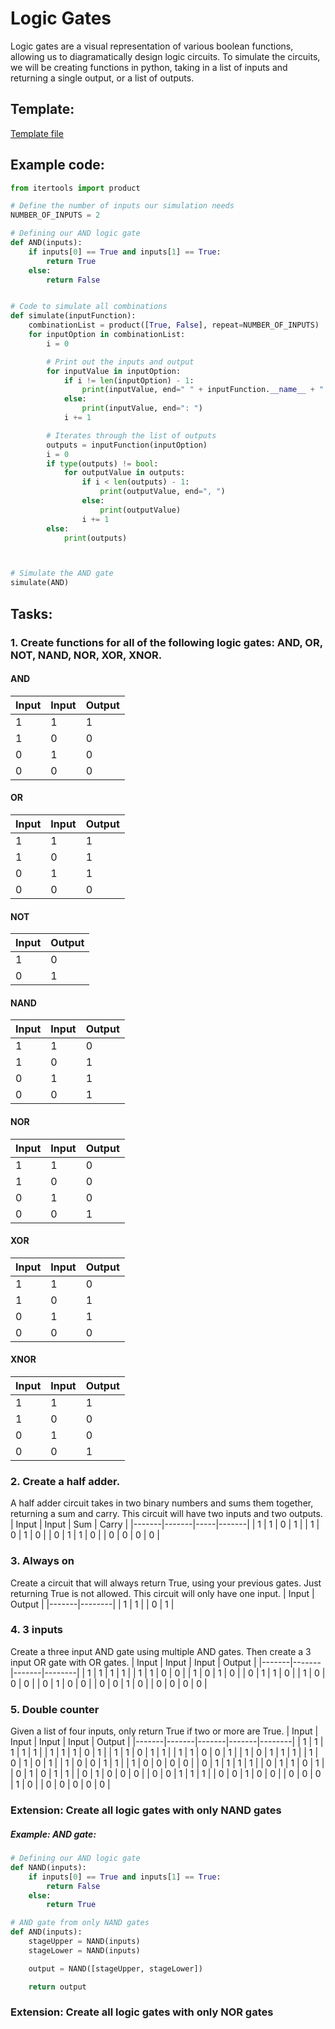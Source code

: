 # Logic Gates
Logic gates are a visual representation of various boolean functions, allowing us to diagramatically design logic circuits. To simulate the circuits, we will be creating functions in python, taking in a list of inputs and returning a single output, or a list of outputs.
## Template:
[Template file](template.py)

## Example code:
```python
from itertools import product

# Define the number of inputs our simulation needs
NUMBER_OF_INPUTS = 2

# Defining our AND logic gate
def AND(inputs):
    if inputs[0] == True and inputs[1] == True:
        return True
    else:
        return False


# Code to simulate all combinations
def simulate(inputFunction):
    combinationList = product([True, False], repeat=NUMBER_OF_INPUTS)
    for inputOption in combinationList:
        i = 0

        # Print out the inputs and output
        for inputValue in inputOption:
            if i != len(inputOption) - 1:
                print(inputValue, end=" " + inputFunction.__name__ + " ")
            else:
                print(inputValue, end=": ")
            i += 1

        # Iterates through the list of outputs
        outputs = inputFunction(inputOption)
        i = 0
        if type(outputs) != bool:
            for outputValue in outputs:
                if i < len(outputs) - 1:
                    print(outputValue, end=", ")
                else:
                    print(outputValue)
                i += 1
        else:
            print(outputs)



# Simulate the AND gate
simulate(AND)
```

## Tasks:
### 1. Create functions for all of the following logic gates: AND, OR, NOT, NAND, NOR, XOR, XNOR.
#### AND
| Input | Input | Output |
|-------|-------|--------|
| 1     | 1     | 1      |
| 1     | 0     | 0      |
| 0     | 1     | 0      |
| 0     | 0     | 0      |


#### OR
| Input | Input | Output |
|-------|-------|--------|
| 1     | 1     | 1      |
| 1     | 0     | 1      |
| 0     | 1     | 1      |
| 0     | 0     | 0      |


#### NOT
| Input | Output |
|-------|--------|
| 1     | 0      |
| 0     | 1      |


#### NAND
| Input | Input | Output |
|-------|-------|--------|
| 1     | 1     | 0      |
| 1     | 0     | 1      |
| 0     | 1     | 1      |
| 0     | 0     | 1      |


#### NOR
| Input | Input | Output |
|-------|-------|--------|
| 1     | 1     | 0      |
| 1     | 0     | 0      |
| 0     | 1     | 0      |
| 0     | 0     | 1      |


#### XOR
| Input | Input | Output |
|-------|-------|--------|
| 1     | 1     | 0      |
| 1     | 0     | 1      |
| 0     | 1     | 1      |
| 0     | 0     | 0      |


#### XNOR
| Input | Input | Output |
|-------|-------|--------|
| 1     | 1     | 1      |
| 1     | 0     | 0      |
| 0     | 1     | 0      |
| 0     | 0     | 1      |

### 2. Create a half adder.
A half adder circuit takes in two binary numbers and sums them together, returning a sum and carry. This circuit will have two inputs and two outputs.
| Input | Input | Sum | Carry |
|-------|-------|-----|-------|
| 1     | 1     | 0   | 1     |
| 1     | 0     | 1   | 0     |
| 0     | 1     | 1   | 0     |
| 0     | 0     | 0   | 0     |

### 3. Always on
Create a circuit that will always return True, using your previous gates. Just returning True is not allowed. This circuit will only have one input.
| Input | Output |
|-------|--------|
| 1     | 1      |
| 0     | 1      |

### 4. 3 inputs
Create a three input AND gate using multiple AND gates. Then create a 3 input OR gate with OR gates.
| Input | Input | Input | Output |
|-------|-------|-------|--------|
| 1     | 1     | 1     | 1      |
| 1     | 1     | 0     | 0      |
| 1     | 0     | 1     | 0      |
| 0     | 1     | 1     | 0      |
| 1     | 0     | 0     | 0      |
| 0     | 1     | 0     | 0      |
| 0     | 0     | 1     | 0      |
| 0     | 0     | 0     | 0      |

### 5. Double counter
Given a list of four inputs, only return True if two or more are True.
| Input | Input | Input | Input | Output |
|-------|-------|-------|-------|--------|
| 1     | 1     | 1     | 1     | 1      |
| 1     | 1     | 1     | 0     | 1      |
| 1     | 1     | 0     | 1     | 1      |
| 1     | 1     | 0     | 0     | 1      |
| 1     | 0     | 1     | 1     | 1      |
| 1     | 0     | 1     | 0     | 1      |
| 1     | 0     | 0     | 1     | 1      |
| 1     | 0     | 0     | 0     | 0      |
| 0     | 1     | 1     | 1     | 1      |
| 0     | 1     | 1     | 0     | 1      |
| 0     | 1     | 0     | 1     | 1      |
| 0     | 1     | 0     | 0     | 0      |
| 0     | 0     | 1     | 1     | 1      |
| 0     | 0     | 1     | 0     | 0      |
| 0     | 0     | 0     | 1     | 0      |
| 0     | 0     | 0     | 0     | 0      |

### Extension: Create all logic gates with only NAND gates 
##### Example: AND gate:
```python
# Defining our AND logic gate
def NAND(inputs):
    if inputs[0] == True and inputs[1] == True:
        return False
    else:
        return True

# AND gate from only NAND gates
def AND(inputs):
    stageUpper = NAND(inputs)
    stageLower = NAND(inputs)

    output = NAND([stageUpper, stageLower])

    return output
```

### Extension: Create all logic gates with only NOR gates
